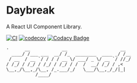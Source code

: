 # Daybreak

A React UI Component Library.

[![CI](https://github.com/mokunshao/daybreak/workflows/CI/badge.svg)](https://github.com/mokunshao/daybreak/actions) 
[![codecov](https://codecov.io/gh/mokunshao/daybreak/branch/master/graph/badge.svg)](https://codecov.io/gh/mokunshao/daybreak)
[![Codacy Badge](https://api.codacy.com/project/badge/Grade/06b65f0467104094a8969be5696c4471)](https://www.codacy.com/manual/mokunshao/daybreak?utm_source=github.com&amp;utm_medium=referral&amp;utm_content=mokunshao/daybreak&amp;utm_campaign=Badge_Grade)

```
·      __            __                    __  
  ____/ /___ ___  __/ /_  ________  ____ _/ /__
 / __  / __ `/ / / / __ \/ ___/ _ \/ __ `/ //_/
/ /_/ / /_/ / /_/ / /_/ / /  /  __/ /_/ / ,<   
\__,_/\__,_/\__, /_.___/_/   \___/\__,_/_/|_|  
           /____/                              
```
